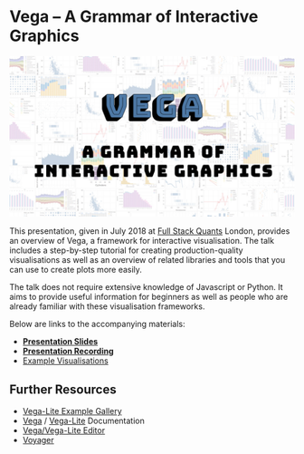 # Vega – A Grammar of Interactive Graphics

[![Video Banner](banner.jpg)](https://skillsmatter.com/skillscasts/12257-vega-a-grammar-of-interactive-graphics)

This presentation, given in July 2018 at  [Full Stack Quants](http://fullstackquants.org/) London, provides an overview of Vega, a framework for interactive visualisation. The talk includes a step-by-step tutorial for creating production-quality visualisations as well as an overview of related libraries and tools that you can use to create plots more easily.

The talk does not require extensive knowledge of Javascript or Python. It aims to provide useful information for beginners as well as people who are already  familiar with these visualisation frameworks.

Below are links to the accompanying materials:

 * [**Presentation Slides**](https://rawgit.com/markusschanta/talks/master/2018-07%20-%20Vega%20-%20Full%20Stack%20Quants/presentation/presentation.html)
 * [**Presentation Recording**](https://skillsmatter.com/skillscasts/12257-vega-a-grammar-of-interactive-graphics)
 * [Example Visualisations](https://github.com/markusschanta/talks/tree/master/2018-07%20-%20Vega%20-%20Full%20Stack%20Quants/presentation)
 
## Further Resources

 * [Vega-Lite Example Gallery](https://vega.github.io/vega-lite/examples/)
 * [Vega](https://vega.github.io/vega/docs/) / [Vega-Lite](https://vega.github.io/vega-lite/docs/) Documentation
 * [Vega/Vega-Lite Editor](https://vega.github.io/editor/)
 * [Voyager](http://vega.github.io/voyager/)
